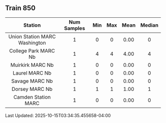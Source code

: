 ## Train 850

| Station | Num Samples | Min | Max | Mean | Median |
| :-----: | :---------: | :-: | :-: | :--: | :----: |
| Union Station MARC Washington | 1 | 0 | 0 | 0.00 | 0 |
| College Park MARC Nb | 1 | 4 | 4 | 4.00 | 4 |
| Muirkirk MARC Nb | 1 | 0 | 0 | 0.00 | 0 |
| Laurel MARC Nb | 1 | 0 | 0 | 0.00 | 0 |
| Savage MARC Nb | 1 | 0 | 0 | 0.00 | 0 |
| Dorsey MARC Nb | 1 | 1 | 1 | 1.00 | 1 |
| Camden Station MARC | 1 | 0 | 0 | 0.00 | 0 |


Last Updated: 2025-10-15T03:34:35.455658-04:00